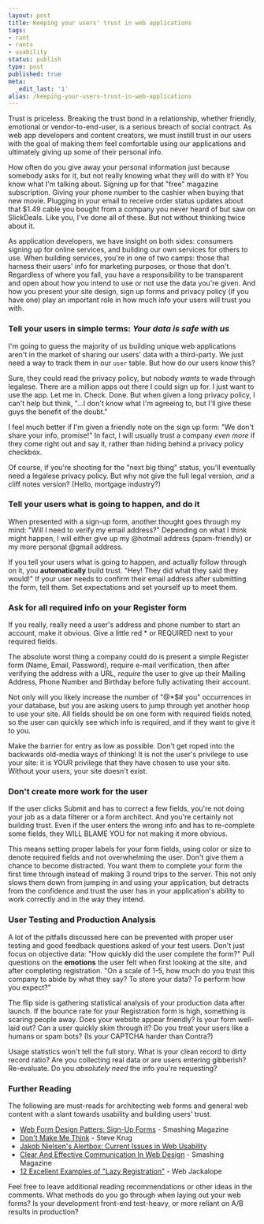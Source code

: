 ```yaml
---
layout: post
title: Keeping your users' trust in web applications
tags:
- rant
- rants
- usability
status: publish
type: post
published: true
meta:
  _edit_last: '1'
alias: /keeping-your-users-trust-in-web-applications
---
```


Trust is priceless. Breaking the trust bond in a relationship, whether friendly, emotional or vendor-to-end-user, is a serious breach of social contract. As web app developers and content creators, we must instill trust in our users with the goal of making them feel comfortable using our applications and ultimately giving up some of their personal info.

How often do you give away your personal information just because somebody asks for it, but not really knowing what they will do with it? You know what I'm talking about. Signing up for that "free" magazine subscription. Giving your phone number to the cashier when buying that new movie. Plugging in your email to receive order status updates about that $1.49 cable you bought from a company you never heard of but saw on SlickDeals. Like you, I've done all of these. But not without thinking twice about it.

As application developers, we have insight on both sides: consumers signing up for online services, and building our own services for others to use. When building services, you're in one of two camps: those that harness their users' info for marketing purposes, or those that don't. Regardless of where you fall, you have a responsibility to be transparent and open about how you intend to use or not use the data you're given. And how you present your site design, sign up forms and privacy policy (if you have one) play an important role in how much info your users will trust you with.

### Tell your users in simple terms: *Your data is safe with us*

I'm going to guess the majority of us building unique web applications aren't in the market of sharing our users' data with a third-party. We just need a way to track them in our `user` table. But how do our users know this?

Sure, they could read the privacy policy, but nobody *wants* to wade through legalese. There are a million apps out there I could sign up for. I just want to use the app. Let me in. Check. Done. But when given a long privacy policy, I can't help but think, "...I don't know what I'm agreeing to, but I'll give these guys the benefit of the doubt."

I feel much better if I'm given a friendly note on the sign up form: "We don't share your info, promise!" In fact, I will usually trust a company *even more* if they come right out and say it, rather than hiding behind a privacy policy checkbox.

Of course, if you're shooting for the "next big thing" status, you'll eventually need a legalese privacy policy. But why not give the full legal version, *and* a cliff notes version? (Hello, mortgage industry?)

### Tell your users what is going to happen, and do it

When presented with a sign-up form, another thought goes through my mind: "Will I need to verify my email address?" Depending on what I think might happen, I will either give up my @hotmail address (spam-friendly) or my more personal @gmail address.

If you tell your users what is going to happen, and actually follow through on it, you **automatically** build trust. "Hey! They did what they said they would!" If your user needs to confirm their email address after submitting the form, tell them. Set expectations and set yourself up to meet them.

### Ask for all required info on your Register form

If you really, really need a user's address and phone number to start an account, make it obvious. Give a little red \* or REQUIRED next to your required fields.

The absolute worst thing a company could do is present a simple Register form (Name, Email, Password), require e-mail verification, then after verifying the address with a URL, *require* the user to give up their Mailing Address, Phone Number and Birthday before fully activating their account.

Not only will you likely increase the number of "@\*\$\# you" occurrences in your database, but you are asking users to jump through yet another hoop to use your site. All fields should be on one form with required fields noted, so the user can quickly see which info is required, and if they want to give it to you.

Make the barrier for entry as low as possible. Don't get roped into the backwards old-media ways of thinking! It is not the user's privilege to use your site: it is YOUR privilege that they have chosen to use your site. Without your users, your site doesn't exist.

### Don't create more work for the user

If the user clicks Submit and has to correct a few fields, you're not doing your job as a data filterer or a form architect. And you're certainly not building trust. Even if the user enters the wrong info and has to re-complete some fields, they WILL BLAME YOU for not making it more obvious.

This means setting proper labels for your form fields, using color or size to denote required fields and not overwhelming the user. Don't give them a chance to become distracted. You want them to complete your form the first time through instead of making 3 round trips to the server. This not only slows them down from jumping in and using your application, but detracts from the confidence and trust the user has in your application's ability to work correctly and in the way they intend.

### User Testing and Production Analysis

A lot of the pitfalls discussed here can be prevented with proper user testing and good feedback questions asked of your test users. Don't just focus on objective data: "How quickly did the user complete the form?" Pull questions on the **emotions** the user felt when first looking at the site, and after completing registration. "On a scale of 1-5, how much do you trust this company to abide by what they say? To store your data? To perform how you expect?"

The flip side is gathering statistical analysis of your production data after launch. If the bounce rate for your Registration form is high, something is scaring people away. Does your website appear friendly? Is your form well-laid out? Can a user quickly skim through it? Do you treat your users like a humans or spam bots? (Is your CAPTCHA harder than Contra?)

Usage statistics won't tell the full story. What is your clean record to dirty record ratio? Are you collecting real data or are users entering gibberish? Re-evaluate. Do you *absolutely need* the info you're requesting?

### Further Reading

The following are must-reads for architecting web forms and general web content with a slant towards usability and building users' trust.

-   [Web Form Design Patters: Sign-Up Forms](http://www.smashingmagazine.com/2008/07/04/web-form-design-patterns-sign-up-forms/) - Smashing Magazine
-   [Don't Make Me Think](http://www.amazon.com/Think-Common-Sense-Approach-Usability/dp/0789723107) - Steve Krug
-   [Jakob Nielsen's Alertbox: Current Issues in Web Usability](http://www.useit.com/alertbox/)
-   [Clear And Effective Communication In Web Design](http://www.smashingmagazine.com/2009/02/03/clear-and-effective-communication-in-web-design/) - Smashing Magazine
-   [12 Excellent Examples of "Lazy Registration"](http://webjackalope.com/lazy-registration/) - Web Jackalope

Feel free to leave additional reading recommendations or other ideas in the comments. What methods do you go through when laying out your web forms? Is your development front-end test-heavy, or more reliant on A/B results in production?
